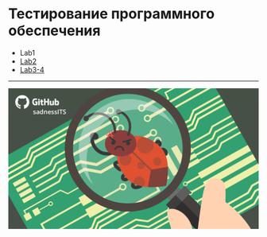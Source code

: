 # Тестирование программного обеспечения

* Lab1
* [Lab2](https://github.com/sadnessITS/tpo_lab/blob/master/learn.png)
* [Lab3-4](https://github.com/sadnessITS/tpo_lab/wiki/IHG-Test)
---
<img src="https://github.com/sadnessITS/files/blob/master/tpo_lab/README/1.png">
